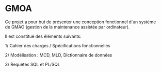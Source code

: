 # GMOA

Ce projet a pour but de présenter une conception fonctionnel d'un système de GMAO (gestion de la maintenance assistée par ordinateur).

Il est constitué des éléments suivants:

1/ Cahier des charges / Spécifications fonctionnelles

2/ Modélisation : MCD, MLD, Dictionnaire de données

3/ Requêtes SQL et PL/SQL
